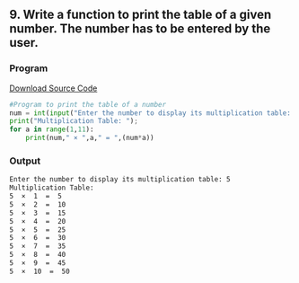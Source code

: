 ## 9. Write a function to print the table of a given number. The number has to be entered by the user.

<!-- ### Flowchart
![Image](./p9.png) -->

### Program
[Download Source Code](./p9.py ':ignore')
```python
#Program to print the table of a number
num = int(input("Enter the number to display its multiplication table: "))
print("Multiplication Table: ");
for a in range(1,11):
    print(num," × ",a," = ",(num*a))
```

### Output

```bash
Enter the number to display its multiplication table: 5
Multiplication Table: 
5  ×  1  =  5
5  ×  2  =  10
5  ×  3  =  15
5  ×  4  =  20
5  ×  5  =  25
5  ×  6  =  30
5  ×  7  =  35
5  ×  8  =  40
5  ×  9  =  45
5  ×  10  =  50
```
